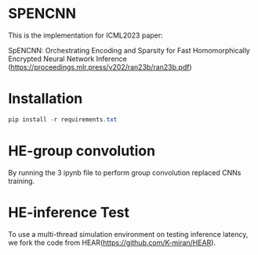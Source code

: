 # SPENCNN

This is the implementation for ICML2023 paper: 

SpENCNN: Orchestrating Encoding and Sparsity for Fast Homomorphically Encrypted Neural Network Inference (https://proceedings.mlr.press/v202/ran23b/ran23b.pdf)

# Installation

```PowerShell
pip install -r requirements.txt
```

# HE-group convolution
By running the 3 ipynb file to perform group convolution replaced CNNs training.

# HE-inference Test
To use a multi-thread simulation environment on testing inference latency, we fork the code from HEAR(https://github.com/K-miran/HEAR).